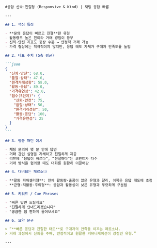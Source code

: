 ````markdown
#응답 신속·친절형 (Responsive & Kind) | 채팅 응답 빠름

---

## 1. 핵심 특징

- **문의 응답이 빠르고 친절**한 유형
- 활동량도 높은 편이라 거래 경험이 풍부
- 신뢰·안전 지표도 중상 수준 → 안정적 거래 가능
- 가격 협상에는 적극적이지 않지만, 응답 태도 자체가 구매자 만족도를 높임

## 2. 대표 수치 (5축 평균)

```json
{
  "신뢰·안전": 68.0,
  "품질·상태": 47.0,
  "원격거래성향": 58.0,
  "활동·응답": 89.0,
  "가격유연성": 42.0,
  "점수(5단계)": {
    "신뢰·안전": 75,
    "품질·상태": 50,
    "원격거래성향": 50,
    "활동·응답": 100,
    "가격유연성": 25
  }
}
```

## 3. 행동 패턴 예시

- 채팅 문의에 몇 분 안에 답변
- 거래 관련 설명을 자세하고 친절하게 제공
- 리뷰에 “응답이 빠르다”, “친절하다”는 코멘트가 다수
- 거래 방식을 협의할 때도 대화를 원활히 이끌어감

## 4. 대비되는 페르소나

- **활동 파워셀러형**: 전체 활동량·출품이 많은 유형과 달리, 이쪽은 응답 태도에 초점
- **균형·저활동·주의형**: 응답과 활동성이 낮은 유형과 뚜렷하게 구분됨

## 5. 키워드 / Cue Phrases

- "빠른 답변 드릴게요"
- "친절하게 안내드리겠습니다"
- "궁금한 점 편하게 물어보세요"

## 6. 요약 문구

> “**빠른 응답과 친절한 태도**로 구매자의 만족을 이끄는 페르소나.
> 거래 과정에서 신뢰를 주며, 안정적이고 원활한 커뮤니케이션이 강점인 유형.”

---
````
